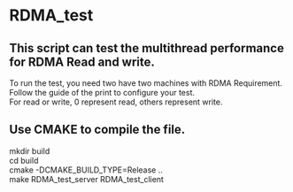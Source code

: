 # RDMA_test
## This script can test the multithread performance for RDMA Read and write.
To run the test, you need two have two machines with RDMA Requirement.<br>
Follow the guide of the print to configure your test.<br>
For read or write, 0 represent read, others represent write.
## Use CMAKE to compile the file.
mkdir build<br>
cd build<br>
cmake -DCMAKE_BUILD_TYPE=Release ..<br>
make RDMA_test_server RDMA_test_client
